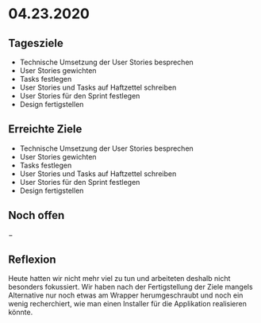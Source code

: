 # 04.23.2020

## Tagesziele
* Technische Umsetzung der User Stories besprechen
* User Stories gewichten
* Tasks festlegen
* User Stories und Tasks auf Haftzettel schreiben
* User Stories für den Sprint festlegen
* Design fertigstellen

## Erreichte Ziele
* Technische Umsetzung der User Stories besprechen
* User Stories gewichten
* Tasks festlegen
* User Stories und Tasks auf Haftzettel schreiben
* User Stories für den Sprint festlegen
* Design fertigstellen

## Noch offen
&minus;

## Reflexion
Heute hatten wir nicht mehr viel zu tun und arbeiteten deshalb nicht besonders
fokussiert. Wir haben nach der Fertigstellung der Ziele mangels Alternative
nur noch etwas am Wrapper herumgeschraubt und noch ein wenig recherchiert, wie
man einen Installer für die Applikation realisieren könnte.